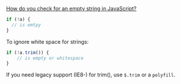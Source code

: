 [How do you check for an empty string in JavaScript?](http://stackoverflow.com/questions/154059/how-do-you-check-for-an-empty-string-in-javascript)

```js
if (!a) {
  // is emtpy
}
```
To ignore white space for strings:

```js
if (!a.trim()) {
    // is empty or whitespace
}
```
If you need legacy support (IE8-) for trim(), use `$.trim` or a `polyfill`.